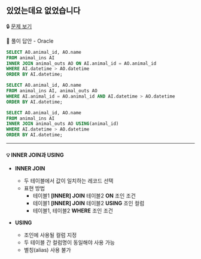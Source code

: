 ## 있었는데요 없었습니다

🔒 [문제 보기](https://programmers.co.kr/learn/courses/30/lessons/59043)

🔑 풀이 답안 - Oracle

```SQL
SELECT AO.animal_id, AO.name
FROM animal_ins AI
INNER JOIN animal_outs AO ON AI.animal_id = AO.animal_id
WHERE AI.datetime > AO.datetime
ORDER BY AI.datetime;
```
```SQL
SELECT AO.animal_id, AO.name
FROM animal_ins AI, animal_outs AO
WHERE AI.animal_id = AO.animal_id AND AI.datetime > AO.datetime
ORDER BY AI.datetime;
```
```SQL
SELECT AO.animal_id, AO.name
FROM animal_ins AI
INNER JOIN animal_outs AO USING(animal_id)
WHERE AI.datetime > AO.datetime
ORDER BY AI.datetime;
```

------

#### 💡 INNER JOIN과 USING

- **INNER JOIN**
    - 두 테이블에서 값이 일치하는 레코드 선택
	- 표현 방법 
	    - 테이블1 **[INNER] JOIN** 테이블2 **ON** 조인 조건
	    - 테이블1 **[INNER] JOIN** 테이블2 **USING** 조인 컬럼
	    - 테이블1, 테이블2 **WHERE** 조인 조건
	
- **USING**
    - 조인에 사용될 컬럼 지정
    - 두 테이블 간 컬럼명이 동일해야 사용 가능
    - 별칭(alias) 사용 불가
